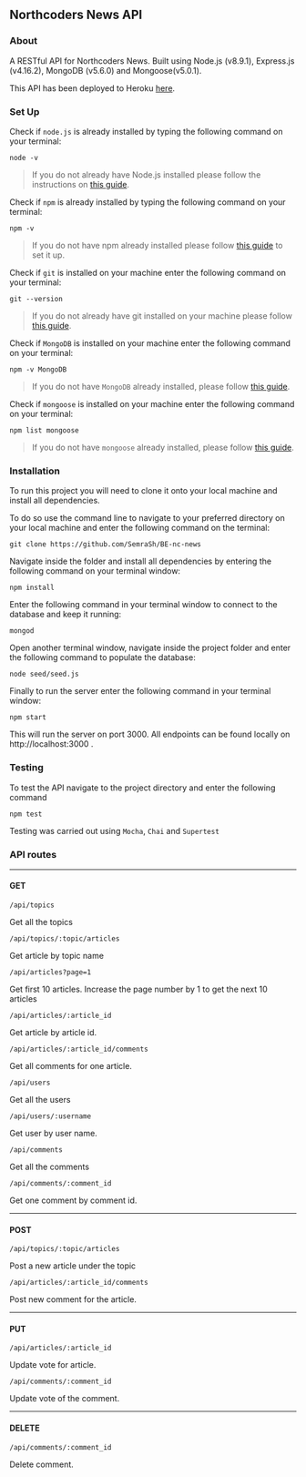 ## Northcoders News API
### About
A RESTful API for Northcoders News. Built using Node.js (v8.9.1), Express.js (v4.16.2), MongoDB (v5.6.0) and Mongoose(v5.0.1).
 
This API has been deployed to Heroku [here](https://nc--news.herokuapp.com).

### Set Up

Check if `node.js` is already installed by typing the following command on your terminal:
```
node -v
```

> If you do not already have Node.js installed please follow the instructions on [this guide](https://nodejs.org/en/download/package-manager/).

Check if `npm` is already installed by typing the following command on your terminal:
```
npm -v
```
>If you do not have npm already installed please follow [this guide](https://www.npmjs.com/get-npm) to set it up.

Check if `git` is installed on your machine enter the following command on your terminal:
```
git --version
```
>If you do not already have git installed on your machine please follow [this guide](https://git-scm.com/).

Check if `MongoDB` is installed on your machine enter the following command on your terminal:
```
npm -v MongoDB
```

>If you do not have `MongoDB` already installed, please follow [this guide](https://docs.mongodb.com/manual/installation/).

Check if `mongoose` is installed on your machine enter the following command on your terminal:
```
npm list mongoose
```

>If you do not have `mongoose` already installed, please follow [this guide](https://www.npmjs.com/package/mongoose).


### Installation

To run this project you will need to clone it onto your local machine and install all dependencies.

To do so use the command line to navigate to your preferred directory on your local machine and enter the following command on the terminal:
```
git clone https://github.com/SemraSh/BE-nc-news
```
Navigate inside the folder and install all dependencies by entering the following command on your terminal window:
```
npm install
```
Enter the following command in your terminal window to connect to the database and keep it running:
```
mongod
```
Open another terminal window, navigate inside the project folder and enter the following command to populate the database:
```
node seed/seed.js
```
Finally to run the server enter the following command in your terminal window:
```
npm start
```
This will run the server on port 3000. All endpoints can be found locally on http://localhost:3000 .

### Testing
To test the API navigate to the project directory and enter the following command
```
npm test
```
Testing was carried out using `Mocha`, `Chai` and `Supertest`

### API routes
-----

#### GET

```
/api/topics
```
Get all the topics

```
/api/topics/:topic/articles
```
Get article by topic name

```
/api/articles?page=1
```
Get first 10 articles. Increase the page number by 1 to get the next 10 articles

```
/api/articles/:article_id
```
Get article by article id.

```
/api/articles/:article_id/comments
```
Get all comments for one article.

```
/api/users
```
Get all the users

```
/api/users/:username
```
Get user by user name.

```
/api/comments
```
Get all the comments

```
/api/comments/:comment_id
```
Get one comment by comment id.

-----
#### POST
```
/api/topics/:topic/articles
```
Post a new article under the topic

```
/api/articles/:article_id/comments
```
Post new comment for the article.


-------
#### PUT
```
/api/articles/:article_id
```
Update vote for article.

```
/api/comments/:comment_id
```
Update vote of the comment.

-------
#### DELETE
```
/api/comments/:comment_id
```
Delete comment.

